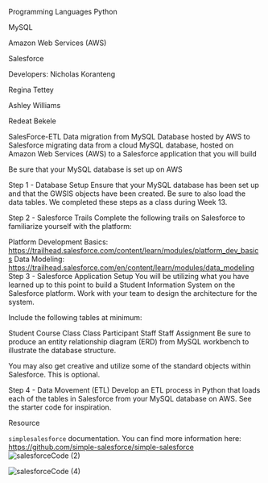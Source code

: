 Programming Languages
Python

MySQL

Amazon Web Services (AWS)

Salesforce

Developers:
Nicholas Koranteng

Regina Tettey

Ashley Williams

Redeat Bekele

SalesForce-ETL
Data migration from MySQL Database hosted by AWS to Salesforce migrating data from a cloud MySQL database, hosted on Amazon Web Services (AWS) to a Salesforce application that you will build

Be sure that your MySQL database is set up on AWS

Step 1 - Database Setup
Ensure that your MySQL database has been set up and that the GWSIS objects have been created. Be sure to also load the data tables. We completed these steps as a class during Week 13.

Step 2 - Salesforce Trails
Complete the following trails on Salesforce to familiarize yourself with the platform:

Platform Development Basics: https://trailhead.salesforce.com/content/learn/modules/platform_dev_basics
Data Modeling: https://trailhead.salesforce.com/en/content/learn/modules/data_modeling
Step 3 - Salesforce Application Setup
You will be utilizing what you have learned up to this point to build a Student Information System on the Salesforce platform. Work with your team to design the architecture for the system.

Include the following tables at minimum:

Student
Course
Class
Class Participant
Staff
Staff Assignment
Be sure to produce an entity relationship diagram (ERD) from MySQL workbench to illustrate the database structure.

You may also get creative and utilize some of the standard objects within Salesforce. This is optional.

Step 4 - Data Movement (ETL)
Develop an ETL process in Python that loads each of the tables in Salesforce from your MySQL database on AWS. See the starter code for inspiration.

Resource

`simplesalesforce` documentation. You can find more information here: https://github.com/simple-salesforce/simple-salesforce
![salesforceCode (2)](https://user-images.githubusercontent.com/71161293/110718268-a40a7580-81d8-11eb-978e-e1fd46c1c901.png)

![salesforceCode (4)](https://user-images.githubusercontent.com/71161293/110718289-ac62b080-81d8-11eb-9807-8730d4f6d9b9.png)

